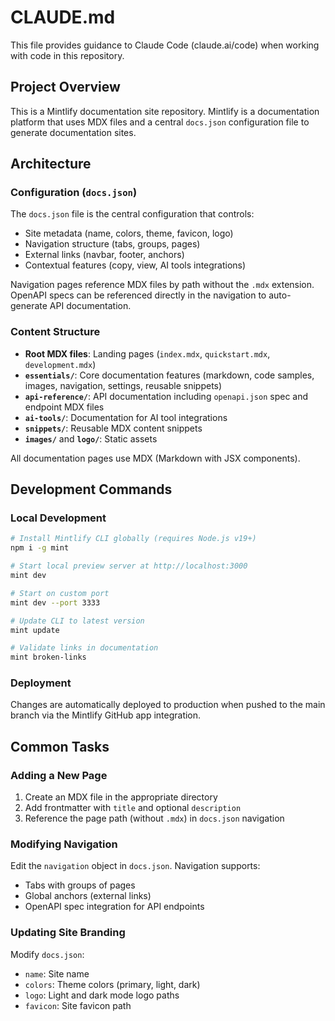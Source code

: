 # CLAUDE.md

This file provides guidance to Claude Code (claude.ai/code) when working with code in this repository.

## Project Overview

This is a Mintlify documentation site repository. Mintlify is a documentation platform that uses MDX files and a central `docs.json` configuration file to generate documentation sites.

## Architecture

### Configuration (`docs.json`)

The `docs.json` file is the central configuration that controls:
- Site metadata (name, colors, theme, favicon, logo)
- Navigation structure (tabs, groups, pages)
- External links (navbar, footer, anchors)
- Contextual features (copy, view, AI tools integrations)

Navigation pages reference MDX files by path without the `.mdx` extension. OpenAPI specs can be referenced directly in the navigation to auto-generate API documentation.

### Content Structure

- **Root MDX files**: Landing pages (`index.mdx`, `quickstart.mdx`, `development.mdx`)
- **`essentials/`**: Core documentation features (markdown, code samples, images, navigation, settings, reusable snippets)
- **`api-reference/`**: API documentation including `openapi.json` spec and endpoint MDX files
- **`ai-tools/`**: Documentation for AI tool integrations
- **`snippets/`**: Reusable MDX content snippets
- **`images/`** and **`logo/`**: Static assets

All documentation pages use MDX (Markdown with JSX components).

## Development Commands

### Local Development

```bash
# Install Mintlify CLI globally (requires Node.js v19+)
npm i -g mint

# Start local preview server at http://localhost:3000
mint dev

# Start on custom port
mint dev --port 3333

# Update CLI to latest version
mint update

# Validate links in documentation
mint broken-links
```

### Deployment

Changes are automatically deployed to production when pushed to the main branch via the Mintlify GitHub app integration.

## Common Tasks

### Adding a New Page

1. Create an MDX file in the appropriate directory
2. Add frontmatter with `title` and optional `description`
3. Reference the page path (without `.mdx`) in `docs.json` navigation

### Modifying Navigation

Edit the `navigation` object in `docs.json`. Navigation supports:
- Tabs with groups of pages
- Global anchors (external links)
- OpenAPI spec integration for API endpoints

### Updating Site Branding

Modify `docs.json`:
- `name`: Site name
- `colors`: Theme colors (primary, light, dark)
- `logo`: Light and dark mode logo paths
- `favicon`: Site favicon path
